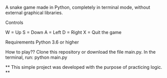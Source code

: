 A snake game made in Python, completely in terminal mode, without external graphical libraries.

Controls

W = Up
S = Down
A = Left
D = Right
X = Quit the game

Requirements
Python 3.6 or higher

How to play??
Clone this repository or download the file main.py.
In the terminal, run:
python main.py

** This simple project was developed with the purpose of practicing logic. **
